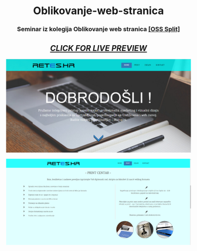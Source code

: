 <div style="margin-left:auto;margin-right:auto;text-align:center;width:100%">
<h1>Oblikovanje-web-stranica</h1>
<h3>Seminar iz kolegija Oblikovanje web stranica <a href="http://oss.unist.hr/" target="_blank">[OSS Split]</a></h3>

<p><h2><a href="http://retes.vfdesign.org/" target="_blank"><i>CLICK FOR LIVE PREVIEW</i></a></h2></p>

<div>
<p><a href="http://retes.vfdesign.org/" target="_blank"><img src="OWS_Seminar/home.jpg"></a></p>
<p><a href="http://retes.vfdesign.org/" target="_blank"><img src="OWS_Seminar/print.jpg"></a></p>
</div>
</div>
